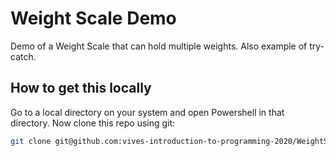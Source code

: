 # Weight Scale Demo

Demo of a Weight Scale that can hold multiple weights. Also example of try-catch.

## How to get this locally

Go to a local directory on your system and open Powershell in that directory. Now clone this repo using git:

```bash
git clone git@github.com:vives-introduction-to-programming-2020/WeightScaleDemoApp.git
```
